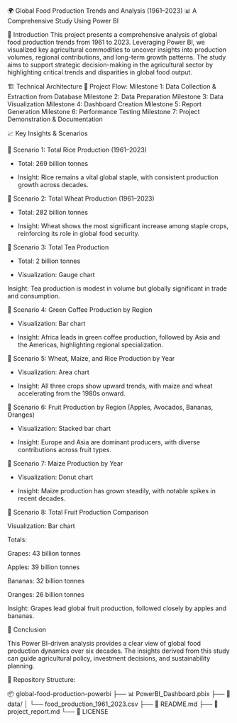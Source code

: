 🌍 Global Food Production Trends and Analysis (1961–2023)
📊 A Comprehensive Study Using Power BI

📘 Introduction
 This project presents a comprehensive analysis of global food production trends from 1961 to 2023. Leveraging Power BI, we visualized key            agricultural commodities to uncover insights into production volumes, regional contributions, and long-term growth patterns. The study aims to       support strategic decision-making in the agricultural sector by highlighting critical trends and disparities in global food output.

🏗️ Technical Architecture
🔄 Project Flow:
Milestone 1: Data Collection & Extraction from Database
Milestone 2: Data Preparation
Milestone 3: Data Visualization
Milestone 4: Dashboard Creation
Milestone 5: Report Generation
Milestone 6: Performance Testing
Milestone 7: Project Demonstration & Documentation

📈 Key Insights & Scenarios

📌 Scenario 1: Total Rice Production (1961–2023)
*   Total: 269 billion tonnes

*   Insight: Rice remains a vital global staple, with consistent production growth across decades.

📌 Scenario 2: Total Wheat Production (1961–2023)
*   Total: 282 billion tonnes

*   Insight: Wheat shows the most significant increase among staple crops, reinforcing its role in global food security.

📌 Scenario 3: Total Tea Production
*   Total: 2 billion tonnes

*   Visualization: Gauge chart

Insight: Tea production is modest in volume but globally significant in trade and consumption.

📌 Scenario 4: Green Coffee Production by Region
*   Visualization: Bar chart

*   Insight: Africa leads in green coffee production, followed by Asia and the Americas, highlighting regional specialization.

📌 Scenario 5: Wheat, Maize, and Rice Production by Year
*   Visualization: Area chart

*   Insight: All three crops show upward trends, with maize and wheat accelerating from the 1980s onward.

📌 Scenario 6: Fruit Production by Region (Apples, Avocados, Bananas, Oranges)
*   Visualization: Stacked bar chart

*   Insight: Europe and Asia are dominant producers, with diverse contributions across fruit types.

📌 Scenario 7: Maize Production by Year
*   Visualization: Donut chart

*   Insight: Maize production has grown steadily, with notable spikes in recent decades.
  
📌 Scenario 8: Total Fruit Production Comparison

Visualization: Bar chart

Totals:

Grapes: 43 billion tonnes

Apples: 39 billion tonnes

Bananas: 32 billion tonnes

Oranges: 26 billion tonnes

Insight: Grapes lead global fruit production, followed closely by apples and bananas.

🧠 Conclusion

This Power BI-driven analysis provides a clear view of global food production dynamics over six decades. The insights derived from this study can guide agricultural policy, investment decisions, and sustainability planning.

📁 Repository Structure:

📦 global-food-production-powerbi
├── 📊 PowerBI_Dashboard.pbix
├── 📁 data/
│   └── food_production_1961_2023.csv
├── 📄 README.md
├── 📄 project_report.md
└── 📄 LICENSE



